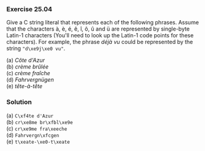 ### Exercise 25.04

Give a C string literal that represents each of the following phrases. Assume
that the characters à, è, é, ê, î, ô, û and ü are represented by single-byte
Latin-1 characters (You'll need to look up the Latin-1 code points for these
characters). For example, the phrase *déjà vu* could be represented by the
string `"d\xe9j\xe0 vu"`.

(a) *Côte d'Azur*  
(b) *crème brûlée*  
(c) *crème fraîche*  
(d) *Fahrvergnügen*  
(e) *tête-à-tête*

### Solution

(a) `C\xf4te d'Azur`  
(b) `cr\xe8me br\xfbl\xe9e`  
(c) `cr\xe9me fra\xeeche`  
(d) `Fahrvergn\xfcgen`  
(e) `t\xeate-\xe0-t\xeate`
